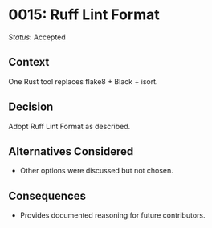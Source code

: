 # 0015: Ruff Lint Format

*Status*: Accepted

## Context
One Rust tool replaces flake8 + Black + isort.

## Decision
Adopt Ruff Lint Format as described.

## Alternatives Considered
- Other options were discussed but not chosen.

## Consequences
- Provides documented reasoning for future contributors.
